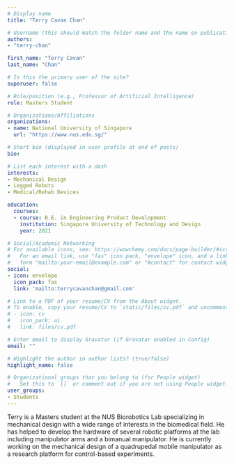 ```yaml
---
# Display name
title: "Terry Cavan Chan"

# Username (this should match the folder name and the name on publications)
authors:
- "terry-chan"

first_name: "Terry Cavan"
last_name: "Chan"

# Is this the primary user of the site?
superuser: false

# Role/position (e.g., Professor of Artificial Intelligence)
role: Masters Student

# Organizations/Affiliations
organizations:
- name: National University of Singapore
  url: "https://www.nus.edu.sg/"

# Short bio (displayed in user profile at end of posts)
bio: 

# List each interest with a dash
interests:
- Mechanical Design
- Legged Robots
- Medical/Rehab Devices

education:
  courses:
  - course: B.E. in Engineering Product Development
    institution: Singapore University of Technology and Design
    year: 2021

# Social/Academic Networking
# For available icons, see: https://wowchemy.com/docs/page-builder/#icons
#   For an email link, use "fas" icon pack, "envelope" icon, and a link in the
#   form "mailto:your-email@example.com" or "#contact" for contact widget.
social:
- icon: envelope
  icon_pack: fas
  link: 'mailto:terrycavanchan@gmail.com' 

# Link to a PDF of your resume/CV from the About widget.
# To enable, copy your resume/CV to `static/files/cv.pdf` and uncomment the lines below.
# - icon: cv
#   icon_pack: ai
#   link: files/cv.pdf

# Enter email to display Gravatar (if Gravatar enabled in Config)
email: ""

# Highlight the author in author lists? (true/false)
highlight_name: false

# Organizational groups that you belong to (for People widget)
#   Set this to `[]` or comment out if you are not using People widget.
user_groups:
- Students
---
```


Terry is a Masters student at the NUS Biorobotics Lab specializing in mechanical design with a wide range of interests in the biomedical field. He has helped to develop the hardware of several robotic platforms at the lab including manipulator arms and a bimanual manipulator. He is currently working on the mechanical design of a quadrupedal mobile manipulator as a research platform for control-based experiments.
